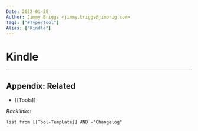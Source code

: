 ```yaml
---
Date: 2022-01-28
Author: Jimmy Briggs <jimmy.briggs@jimbrig.com>
Tags: ["#Type/Tool"]
Alias: ["Kindle"]
---
```


# Kindle

***

## Appendix: Related

- [[Tools]]

*Backlinks:*

```dataview
list from [[Tool-Template]] AND -"Changelog"
```